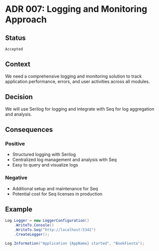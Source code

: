 # ADR 007: Logging and Monitoring Approach

## Status

`Accepted`

## Context

We need a comprehensive logging and monitoring solution to track application performance, errors, and user activities across all modules.

## Decision

We will use Serilog for logging and integrate with Seq for log aggregation and analysis.

## Consequences

### Positive
- Structured logging with Serilog
- Centralized log management and analysis with Seq
- Easy to query and visualize logs

### Negative
- Additional setup and maintenance for Seq
- Potential cost for Seq licenses in production

## Example

```csharp
Log.Logger = new LoggerConfiguration()
    .WriteTo.Console()
    .WriteTo.Seq("http://localhost:5341")
    .CreateLogger();

Log.Information("Application {AppName} started", "BookFiesta");
```